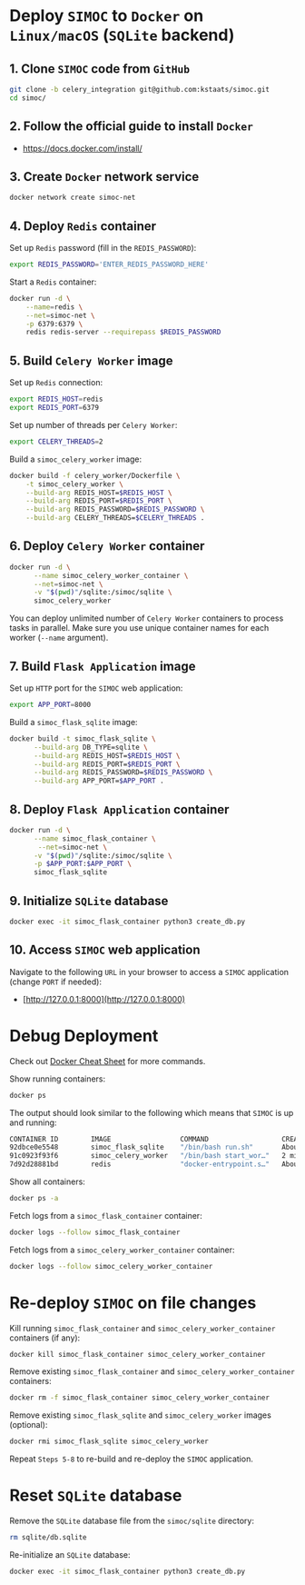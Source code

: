 # Deploy `SIMOC` to `Docker` on `Linux/macOS` (`SQLite` backend)

## 1. Clone `SIMOC` code from `GitHub`
```bash
git clone -b celery_integration git@github.com:kstaats/simoc.git
cd simoc/
```

## 2. Follow the official guide to install `Docker`

- https://docs.docker.com/install/

## 3. Create `Docker` network service
```bash
docker network create simoc-net
```

## 4. Deploy `Redis` container 

Set up `Redis` password (fill in the `REDIS_PASSWORD`):
```bash
export REDIS_PASSWORD='ENTER_REDIS_PASSWORD_HERE'
```

Start a `Redis` container:
```bash
docker run -d \
    --name=redis \
    --net=simoc-net \
    -p 6379:6379 \
    redis redis-server --requirepass $REDIS_PASSWORD
```

## 5. Build `Celery Worker` image

Set up `Redis` connection:
```bash
export REDIS_HOST=redis
export REDIS_PORT=6379
```

Set up number of threads per `Celery Worker`:
```bash
export CELERY_THREADS=2
```

Build a `simoc_celery_worker` image:
```bash
docker build -f celery_worker/Dockerfile \
    -t simoc_celery_worker \
    --build-arg REDIS_HOST=$REDIS_HOST \
    --build-arg REDIS_PORT=$REDIS_PORT \
    --build-arg REDIS_PASSWORD=$REDIS_PASSWORD \
    --build-arg CELERY_THREADS=$CELERY_THREADS .
```

## 6. Deploy `Celery Worker` container
```bash
docker run -d \
      --name simoc_celery_worker_container \
      --net=simoc-net \
      -v "$(pwd)"/sqlite:/simoc/sqlite \
      simoc_celery_worker
```

You can deploy unlimited number of `Celery Worker` containers to process tasks in parallel.
Make sure you use unique container names for each worker (`--name` argument).

## 7. Build `Flask Application` image

Set up `HTTP` port for the `SIMOC` web application:
```bash
export APP_PORT=8000
```

Build a `simoc_flask_sqlite` image:
```bash
docker build -t simoc_flask_sqlite \
      --build-arg DB_TYPE=sqlite \
      --build-arg REDIS_HOST=$REDIS_HOST \
      --build-arg REDIS_PORT=$REDIS_PORT \
      --build-arg REDIS_PASSWORD=$REDIS_PASSWORD \
      --build-arg APP_PORT=$APP_PORT .
```

## 8. Deploy `Flask Application` container

```bash
docker run -d \
      --name simoc_flask_container \
       --net=simoc-net \
      -v "$(pwd)"/sqlite:/simoc/sqlite \
      -p $APP_PORT:$APP_PORT \
      simoc_flask_sqlite
```

## 9. Initialize `SQLite` database

```bash
docker exec -it simoc_flask_container python3 create_db.py
```


## 10. Access `SIMOC` web application

Navigate to the following `URL` in your browser to access a `SIMOC` application (change `PORT` if needed):
- [http://127.0.0.1:8000](http://127.0.0.1:8000)

# Debug Deployment

Check out [Docker Cheat Sheet](https://github.com/wsargent/docker-cheat-sheet) for more commands.

Show running containers:

```bash
docker ps
```

The output should look similar to the following which means that `SIMOC` is up and running:
```bash
CONTAINER ID        IMAGE                 COMMAND                  CREATED              STATUS              PORTS                    NAMES
92dbce0e5548        simoc_flask_sqlite    "/bin/bash run.sh"       About a minute ago   Up About a minute   0.0.0.0:8000->8000/tcp   simoc_flask_container
91c0923f93f6        simoc_celery_worker   "/bin/bash start_wor…"   2 minutes ago        Up 2 minutes                                 simoc_celery_worker_container
7d92d28881bd        redis                 "docker-entrypoint.s…"   About an hour ago    Up About an hour    0.0.0.0:6379->6379/tcp   redis
```

Show all containers:

```bash
docker ps -a
```

Fetch logs from a `simoc_flask_container` container:

```bash
docker logs --follow simoc_flask_container
```

Fetch logs from a `simoc_celery_worker_container` container:

```bash
docker logs --follow simoc_celery_worker_container
```

# Re-deploy `SIMOC` on file changes

Kill running `simoc_flask_container` and `simoc_celery_worker_container` containers (if any):
```bash
docker kill simoc_flask_container simoc_celery_worker_container
```

Remove existing `simoc_flask_container` and `simoc_celery_worker_container` containers:
```bash
docker rm -f simoc_flask_container simoc_celery_worker_container
```

Remove existing `simoc_flask_sqlite` and `simoc_celery_worker` images (optional):
```bash
docker rmi simoc_flask_sqlite simoc_celery_worker
```

Repeat `Steps 5-8` to re-build and re-deploy the `SIMOC` application.

# Reset `SQLite` database

Remove the `SQLite` database file from the `simoc/sqlite` directory:
```bash
rm sqlite/db.sqlite
```

Re-initialize an `SQLite` database:
```bash
docker exec -it simoc_flask_container python3 create_db.py
```

